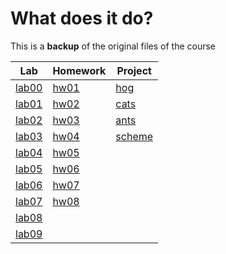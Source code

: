# What does it do?
This is a **backup** of the original files of the course

| **Lab**                        | **Homework**               | **Project**                       |
| ------------------------------ | -------------------------- | --------------------------------- |
| [lab00](./lab/lab00/lab00.py)  | [hw01](./hw/hw01/hw01.py)  | [hog](./proj/hog/hog.py)       |
| [lab01](./lab/lab01/lab01.py)  | [hw02](./hw/hw02/hw02.py)  | [cats](./proj/cats/cats.py)    |
| [lab02](./lab/lab02/lab02.py)  | [hw03](./hw/hw03/hw03.py)  | [ants](./proj/ants/ants.py)    |
| [lab03](./lab/lab03/lab03.py)  | [hw04](./hw/hw04/hw04.py)  | [scheme](./proj/scheme/scheme.py) |
| [lab04](./lab/lab04/lab04.py)  | [hw05](./hw/hw05/hw05.py)  |                                   |
| [lab05](./lab/lab05/lab05.py)  | [hw06](./hw/hw06/hw06.py)  |                                   |
| [lab06](./lab/lab06/lab06.py)  | [hw07](./hw/hw07/hw07.scm) |                                   |
| [lab07](./lab/lab07/lab07.py)  | [hw08](./hw/hw08/hw08.scm) |                                   |
| [lab08](./lab/lab08/lab08.py)  |                            |                                   |
| [lab09](./lab/lab09/lab09.scm) |                            |                                   |